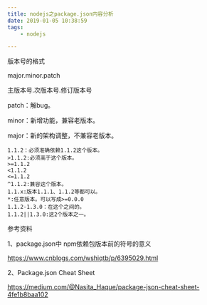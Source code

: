 ```yaml
---
title: nodejs之package.json内容分析
date: 2019-01-05 10:38:59
tags:
	- nodejs

---
```






版本号的格式

major.minor.patch

主版本号.次版本号.修订版本号

patch：解bug。

minor：新增功能，兼容老版本。

major：新的架构调整，不兼容老版本。

```
1.1.2：必须准确依赖1.1.2这个版本。
>1.1.2:必须高于这个版本。
>=1.1.2
<1.1.2
<=1.1.2
^1.1.2:兼容这个版本。
1.1.x:版本1.1.1、1.1.2等都可以。
*:任意版本。可以写成>=0.0.0
1.1.2-1.3.0：在这个之间的。
1.1.2||1.3.0:这2个版本之一。
```





参考资料

1、package.json中 npm依赖包版本前的符号的意义

https://www.cnblogs.com/wshiqtb/p/6395029.html

2、Package.json Cheat Sheet

https://medium.com/@Nasita_Haque/package-json-cheat-sheet-4fe1b8baa102
